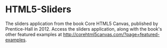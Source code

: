 HTML5-Sliders
=============

The sliders application from the book Core HTML5 Canvas, published by Prentice-Hall in 2012. Access the sliders application, along with the book's other featured examples at http://corehtml5canvas.com/?page=featured-examples.
